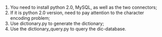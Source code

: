 1. You need to install python 2.0, MySQL, as well as the two connectors;
2. If it is python 2.0 version, need to pay attention to the character encoding problem;
4. Use dictionary.py to generate the dictionary;
5. Use the dictionary_query.py to query the dic-database.